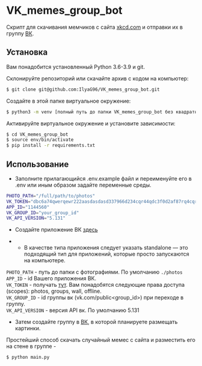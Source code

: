 # VK_memes_group_bot
Скрипт для скачивания мемчиков с сайта [xkcd.com](https://xkcd.com) и отправки их в группу [ВК](https://vk.com).
## Установка
Вам понадобится установленный Python 3.6-3.9 и git.

Склонируйте репозиторий или скачайте архив с кодом на компьютер:
```bash
$ git clone git@github.com:IlyaG96/VK_memes_group_bot.git
```
Создайте в этой папке виртуальное окружение:
```bash
$ python3 -m venv [полный путь до папки VK_memes_group_bot без квадратных скобочек] env
```
Активируйте виртуальное окружение и установите зависимости:
```bash
$ cd VK_memes_group_bot
$ source env/bin/activate
$ pip install -r requirements.txt
```
## Использование
- Заполните прилагающийся .env.example файл и переименуйте его в .env или иным образом задайте переменные среды.

```bash
PHOTO_PATH="/full/path/to/photos"
VK_TOKEN="dbc6a74qwerqewr222aasdasdasd337966d234cqr44qdc3f0d2af87rq4cqr4237fdb"
APP_ID="1144560"
VK_GROUP_ID="your_group_id"
VK_API_VERSION="5.131"
```
- Создайте приложение ВК [здесь](https://dev.vk.com)

- - В качестве типа приложения следует указать standalone — это подходящий тип для приложений, которые просто запускаются на компьютере.  

`PHOTO_PATH` - путь до папки с фотографиями. По умолчанию `./photos`  
`APP_ID` - id Вашего приложения ВК.    
`VK_TOKEN` - получать [тут](https://dev.vk.com/api/access-token/implicit-flow-user). Вам понадобятся следующие права доступа (scopes): photos, groups, wall, offline.  
`VK_GROUP_ID` - id группы вк (vk.com/public<group_id>) при переходе в группу.  
`VK_API_VERSION` - версия API вк. По умолчанию 5.131

- Затем создайте группу в [ВК](https://vk.com/groups), в которой планируете размещать картинки.


Простейший способ скачать случайный мемес с сайта и разместить его на стене в группе -
```bash
$ python main.py
```

